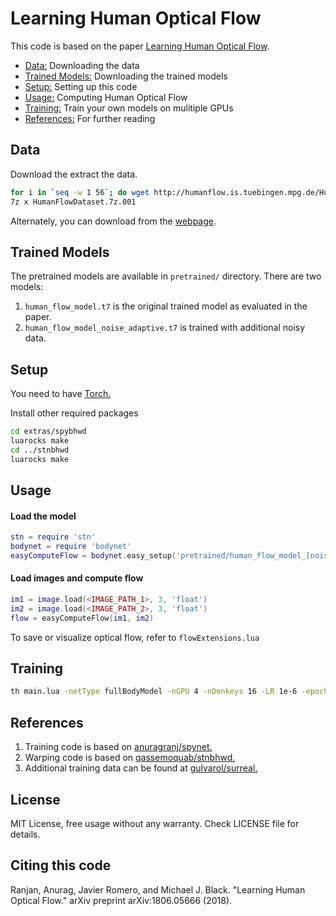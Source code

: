 # Learning Human Optical Flow
This code is based on the paper [Learning Human Optical Flow](https://arxiv.org/abs/1806.05666).

* [Data:](#data)  Downloading the data
* [Trained Models:](#models)  Downloading the trained models
* [Setup:](#setUp)  Setting up this code
* [Usage:](#usage) Computing Human Optical Flow
* [Training:](#training) Train your own models on mulitiple GPUs
* [References:](#references) For further reading

<a name="data"></a>
## Data
Download the extract the data.

```bash
for i in `seq -w 1 56`; do wget http://humanflow.is.tuebingen.mpg.de/HumanFlowDataset.7z.0$i -c; done ;
7z x HumanFlowDataset.7z.001
```
Alternately, you can download from the [webpage](http://humanflow.is.tuebingen.mpg.de/).

<a name="models"></a>
## Trained Models
The pretrained models are available in `pretrained/` directory. There are two models:
1. `human_flow_model.t7` is the original trained model as evaluated in the paper.
2. `human_flow_model_noise_adaptive.t7` is trained with additional noisy data.

<a name="setUp"></a>
## Setup
You need to have [Torch.](http://torch.ch/docs/getting-started.html#_)

Install other required packages
```bash
cd extras/spybhwd
luarocks make
cd ../stnbhwd
luarocks make
```
<a name="usage"></a>
## Usage
#### Load the model
```lua
stn = require 'stn'
bodynet = require 'bodynet'
easyComputeFlow = bodynet.easy_setup('pretrained/human_flow_model_[noise_adaptive].t7')
```
#### Load images and compute flow
```lua
im1 = image.load(<IMAGE_PATH_1>, 3, 'float')
im2 = image.load(<IMAGE_PATH_2>, 3, 'float')
flow = easyComputeFlow(im1, im2)
```
To save or visualize optical flow, refer to `flowExtensions.lua`

<a name="training"></a>
## Training
```bash
th main.lua -netType fullBodyModel -nGPU 4 -nDonkeys 16 -LR 1e-6 -epochSize 1000 -data <PATH_TO_DATASET>
```

<a name="references"></a>
## References

1. Training code is based on [anuragranj/spynet.](https://github.com/anuragranj/spynet)
2. Warping code is based on [qassemoquab/stnbhwd.](https://github.com/qassemoquab/stnbhwd)
3. Additional training data can be found at [gulvarol/surreal.](https://github.com/gulvarol/surreal)

## License
MIT License, free usage without any warranty. Check LICENSE file for details.

## Citing this code
Ranjan, Anurag, Javier Romero, and Michael J. Black. "Learning Human Optical Flow." arXiv preprint arXiv:1806.05666 (2018).
